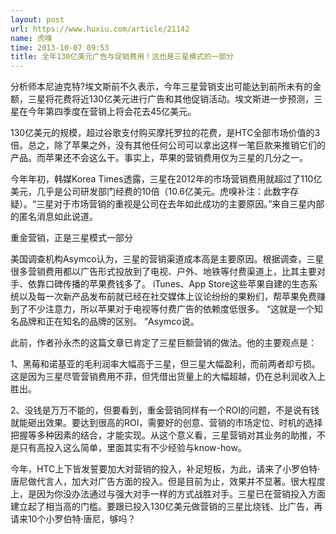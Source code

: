 ```yaml
---
layout: post
url: https://www.huxiu.com/article/21142
name: 虎嗅
time: 2013-10-07 09:53
title: 全年130亿美元广告与促销费用！这也是三星模式的一部分
---
```

分析师本尼迪克特?埃文斯前不久表示，今年三星营销支出可能达到前所未有的金额，三星将花费将近130亿美元进行广告和其他促销活动。埃文斯进一步预测，三星在今年第四季度在营销上将会花去45亿美元。

130亿美元的规模，超过谷歌支付购买摩托罗拉的花费，是HTC全部市场价值的3倍。总之，除了苹果之外，没有其他任何公司可以拿出这样一笔巨款来推销它们的产品。而苹果还不会这么干。事实上，苹果的营销费用仅为三星的几分之一。

今年年初，韩媒Korea Times透露，三星在2012年的市场营销费用就超过了110亿美元，几乎是公司研发部门经费的10倍（10.6亿美元。虎嗅补注：此数字存疑）。“三星对于市场营销的重视是公司在去年如此成功的主要原因。”来自三星内部的匿名消息如此说道。

重金营销，正是三星模式一部分

美国调查机构Asymco认为，三星的营销渠道成本高是主要原因。根据调查，三星很多营销费用都以广告形式投放到了电视、户外、地铁等付费渠道上，比其主要对手、依靠口碑传播的苹果费钱多了。 iTunes、App Store这些苹果自建的生态系统以及每一次新产品发布前就已经在社交媒体上议论纷纷的果粉们，帮苹果免费赚到了不少注意力，所以苹果对于电视等付费广告的依赖度低很多。 “这就是一个知名品牌和正在知名的品牌的区别。 ”Asymco说。

此前，作者孙永杰的这篇文章已肯定了三星巨额营销的做法。他的主要观点是：

1、黑莓和诺基亚的毛利润率大幅高于三星，但三星大幅盈利，而前两者却亏损。这是因为三星尽管营销费用不菲，但凭借出货量上的大幅超越，仍在总利润收入上胜出。

2、没钱是万万不能的，但要看到，重金营销同样有一个ROI的问题，不是说有钱就能砸出效果。要达到很高的ROI，需要好的创意、营销的市场定位、时机的选择把握等多种因素的结合，才能实现。从这个意义看，三星营销对其业务的助推，不是只有高投入这么简单，里面其实有不少经验与know-how。

今年，HTC上下皆发誓要加大对营销的投入，补足短板，为此，请来了小罗伯特·唐尼做代言人，加大对广告方面的投入。但是目前为止，效果并不显著。很大程度上，是因为你没办法通过与强大对手一样的方式战胜对手。三星已在营销投入方面建立起了相当高的门槛。要跟已投入130亿美元做营销的三星比烧钱、比广告，再请来10个小罗伯特·唐尼，够吗？

